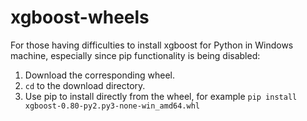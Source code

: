 # xgboost-wheels  
  
For those having difficulties to install xgboost for Python in Windows machine, especially since pip functionality is being disabled:  
1. Download the corresponding wheel.
2. `cd` to the download directory.
3. Use pip to install directly from the wheel, for example `pip install xgboost-0.80-py2.py3-none-win_amd64.whl`
